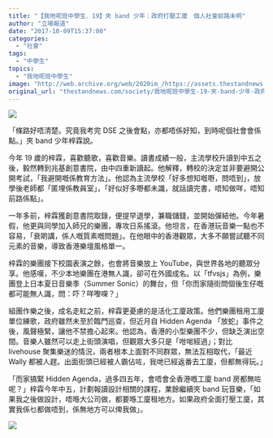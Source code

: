 ```yaml
---
title: "【我地呢班中學生．19】夾 band 少年：政府打壓工廈　個人社會前路未明"
author: "立場報道"
date: "2017-10-09T15:37:00"
categories:
  - "社會"
tags:
  - "中學生"
topics:
  - "我地呢班中學生"
image: "http://web.archive.org/web/2020im_/https://assets.thestandnews.com/media/photos/tszlam-22_bNSb5.png"
original_url: "thestandnews.com/society/我地呢班中學生-19-夾-band-少年-政府打壓工廈-個人社會前路未明"
---
```

![](http://web.archive.org/web/2020im_/https://assets.thestandnews.com/media/photos/tszlam-22_bNSb5.png)

「條路好唔清楚。究竟我考完 DSE 之後會點，亦都唔係好知，到時呢個社會會係點。」夾 band 少年梓霖說。

今年 19 歲的梓霖，喜歡聽歌，喜歡音樂。讀書成績一般，主流學校升讀到中五之後，毅然轉到兆基創意書院，由中四重新讀起。他解釋，轉校的決定並非要避開公開考試，「我避開嘅係教育方法」。他認為主流學校「好多想知嘅嘢，問唔到」，放學後老師都「匿埋係教員室」，「好似好多嘢都未識，就話讀完書，唔知做咩，唔知前路係點」。

一年多前，梓霖獲創意書院取錄，便提早退學，兼職儲錢，並開始彈結他。今年暑假，他更與同學加入師兄的樂團，專攻日系搖滾。他坦言，在香港玩音樂一點也不容易，「衰啲講，係人嘅質素嘅問題」。在他眼中的香港觀眾，大多不願嘗試聽不同元素的音樂，導致香港樂壇風格單一。

梓霖的樂團接下校園表演之餘，也會將音樂放上 YouTube，與世界各地的聽眾分享。他感嘆，不少本地樂團在港無人識，卻可在外國成名。以「tfvsjs」為例，樂團登上日本夏日音樂季（Summer Sonic）的舞台，但「你而家隨街問個後生仔嘅都可能無人識，問：吓？咩嚟㗎？」

組團作樂之後，成名走紅之前，梓霖更憂慮的是活化工廈政策。他們樂團租用工廈單位練歌，政府雖然未至於臨門巡查，但近月自 Hidden Agenda 「放蛇」事件之後，風聲極緊，讓他不禁擔心起來。他認為，香港的小型樂團不少，但缺乏演出空間。音樂人雖然可以走上街頭演唱，但觀眾大多只是「咁啱經過」；對比 livehouse 聚集樂迷的情況，兩者根本上面對不同群眾，無法互相取代，「最近 Wally 都被人趕。出面街頭已經被人霸佔咗，我哋已經返番去工廈，但都無得玩。」

「而家搞緊 Hidden Agenda，過多四五年，會唔會全香港嘅工廈 band 房都無咗呢？」梓霖今年中五，計劃報讀設計相關的課程，業餘繼續夾 band 玩音樂，「如果我之後做設計，唔喺大公司做，都要喺工廈租地方。如果政府全面打壓工廈，其實我係乜都做唔到，係無地方可以俾我做」。

![](http://web.archive.org/web/2020im_/https://assets.thestandnews.com/media/photos/tszlam_WSUvO.png)